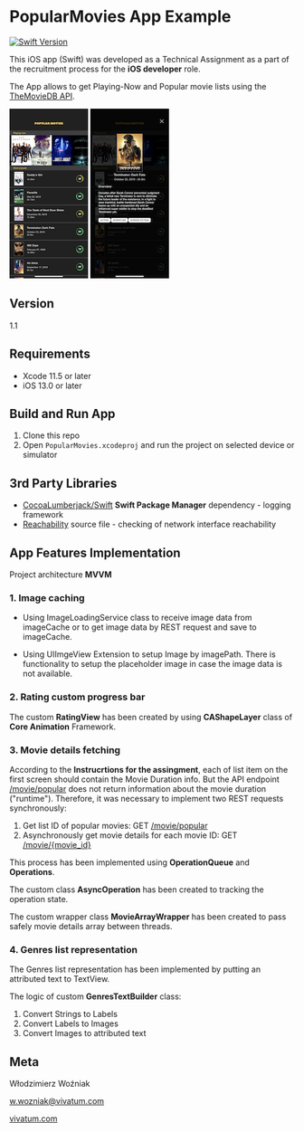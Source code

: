 # PopularMovies App Example
[![Swift Version][swift-image]][swift-url]


This iOS app (Swift) was developed as a Technical Assignment as a part of the recruitment process for the **iOS developer** role.

The App allows to get Playing-Now and Popular movie lists using the [TheMovieDB API](https://api.themoviedb.org).


![Movie List](/readmePics/movieList.PNG)
![Movie Details](/readmePics/movieDetails.PNG)

## Version

1.1


## Requirements

* Xcode 11.5 or later
* iOS 13.0 or later


## Build and Run App

1. Clone this repo
1. Open `PopularMovies.xcodeproj` and run the project on selected device or simulator


## 3rd Party Libraries

* [CocoaLumberjack/Swift](https://github.com/CocoaLumberjack/CocoaLumberjack.git) **Swift Package Manager** dependency - logging framework
* [Reachability](https://github.com/ashleymills/Reachability.swift) source file  - checking of network interface reachability


## App Features Implementation

Project architecture **MVVM**


### 1. Image caching

* Using ImageLoadingService class to receive image data from imageCache or to get image data by REST request and save to imageCache.

* Using UIImgeView Extension to setup Image by imagePath. There is functionality to setup the placeholder image in case the image data is not available.


### 2. Rating custom progress bar

The custom **RatingView** has been created by using **CAShapeLayer** class of **Core Animation** Framework.


### 3. Movie details fetching

According to the **Instrucrtions for the assingment**, each of list item on the first screen should contain the Movie Duration info.
But the API endpoint [/movie/popular](https://developers.themoviedb.org/3/movies/get-popular-movies) does not return information about the movie duration  ("runtime").
Therefore, it was necessary to implement two REST requests synchronously:

1. Get list ID of popular movies: GET [/movie/popular](https://developers.themoviedb.org/3/movies/get-popular-movies)
1. Asynchronously get movie details for each movie ID: GET [/movie/{movie_id}](https://developers.themoviedb.org/3/movies/get-movie-details)

This process has been implemented using **OperationQueue** and **Operations**.  

The custom class **AsyncOperation** has been created to tracking the operation state.

The custom wrapper class **MovieArrayWrapper** has been created to pass safely movie details array between threads.


### 4. Genres list representation

The Genres list representation has been implemented by putting an attributed text to TextView.

The logic of custom **GenresTextBuilder** class:

1. Convert Strings to Labels
1. Convert Labels to Images
1. Convert Images to attributed text


## Meta

Włodzimierz Woźniak

[w.wozniak@vivatum.com](mailto:w.wozniak@vivatum.com)

[vivatum.com](http://vivatum.com)



[swift-image]:https://img.shields.io/badge/swift-5.0-orange.svg
[swift-url]: https://swift.org/
